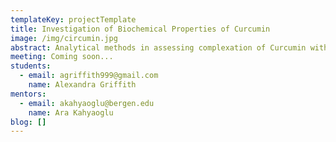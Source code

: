 ```yaml
---
templateKey: projectTemplate
title: Investigation of Biochemical Properties of Curcumin
image: /img/circumin.jpg
abstract: Analytical methods in assessing complexation of Curcumin with Ferric ions.
meeting: Coming soon...
students:
  - email: agriffith999@gmail.com
    name: Alexandra Griffith
mentors:
  - email: akahyaoglu@bergen.edu
    name: Ara Kahyaoglu
blog: []
---
```


